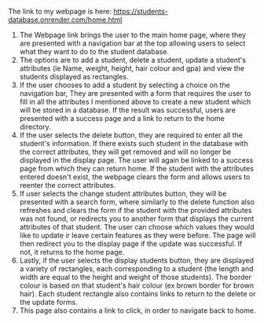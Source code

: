 The link to my webpage is here:
https://students-database.onrender.com/home.html

1. The Webpage link brings the user to the main home page, where they are presented with a navigation bar at the top allowing users to select what they want to do to the student database.
2. The options are to add a student, delete a student, update a student's attributes (ie Name, weight, height, hair colour and gpa) and view the students displayed as rectangles.
3. If the user chooses to add a student by selecting a choice on the navigation bar, They are presented with a form that requires the user to fill in all the attributes I mentioned above to create a new student which will be stored in a database.
If the result was successful, users are presented with a success page and a link to return to the home directory.
4. If the user selects the delete button, they are required to enter all the student's information. If there exists such student in the database with the correct attributes, they will get removed and will no longer be displayed in the display page. The user will again be linked to a success page from which they can return home.
If the student with the attributes entered doesn't exist, the webpage clears the form and allows users to reenter the correct attributes.
5. If user selects the change student attributes button, they will be presented with a search form, where similarly to the delete function also refreshes and clears the form if the student with the provided attributes was not found, or redirects you to another form that displays the current attributes of that student.
The user can choose which values they would like to update ir leave certain features as they were before. The page will then redirect you to the display page if the update was successful. If not, it returns to the home page.
6. Lastly, if the user selects the display students button, they are displayed a variety of rectangles, each corresponding to a student (the length and width are equal to the height and weight of those students). The border colour is based on that student's hair colour (ex brown border for brown hair). Each student rectangle also contains links to return to the delete or the update forms.
7. This page also contains a link to click, in order to navigate back to home.

  
